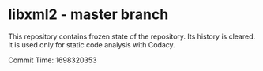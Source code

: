# libxml2 - master branch

This repository contains frozen state of the repository.
Its history is cleared. It is used only for static code
analysis with Codacy.

Commit Time: 1698320353